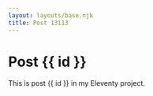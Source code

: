 ```yaml
---
layout: layouts/base.njk
title: Post 13113
---
```


# Post {{ id }}

This is post {{ id }} in my Eleventy project.

